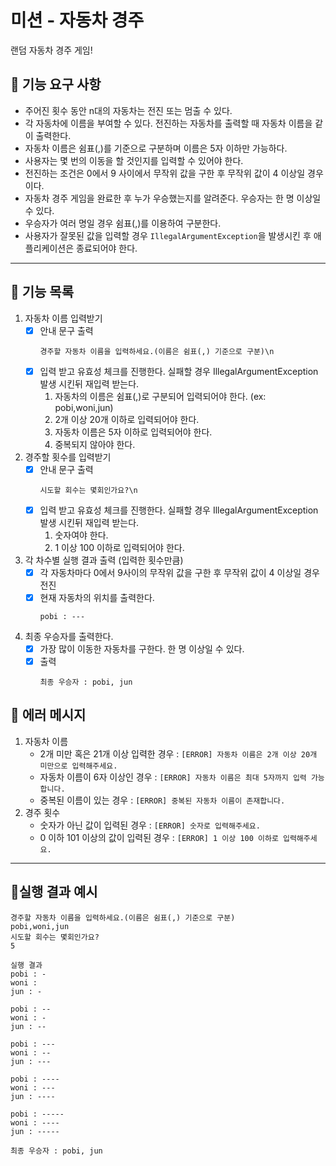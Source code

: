 # 미션 - 자동차 경주
랜덤 자동차 경주 게임!

## 🚀 기능 요구 사항
- 주어진 횟수 동안 n대의 자동차는 전진 또는 멈출 수 있다.
- 각 자동차에 이름을 부여할 수 있다. 전진하는 자동차를 출력할 때 자동차 이름을 같이 출력한다.
- 자동차 이름은 쉼표(,)를 기준으로 구분하며 이름은 5자 이하만 가능하다.
- 사용자는 몇 번의 이동을 할 것인지를 입력할 수 있어야 한다.
- 전진하는 조건은 0에서 9 사이에서 무작위 값을 구한 후 무작위 값이 4 이상일 경우이다.
- 자동차 경주 게임을 완료한 후 누가 우승했는지를 알려준다. 우승자는 한 명 이상일 수 있다.
- 우승자가 여러 명일 경우 쉼표(,)를 이용하여 구분한다.
- 사용자가 잘못된 값을 입력할 경우 `IllegalArgumentException`을 발생시킨 후 애플리케이션은 종료되어야 한다.
---
## 🎯 기능 목록
1) 자동차 이름 입력받기
   - [x] 안내 문구 출력
       ```
       경주할 자동차 이름을 입력하세요.(이름은 쉼표(,) 기준으로 구분)\n
       ```
   - [x] 입력 받고 유효성 체크를 진행한다. 실패할 경우 IllegalArgumentException 발생 시킨뒤 재입력 받는다.
     1. 자동차의 이름은 쉼표(,)로 구분되어 입력되어야 한다. (ex: pobi,woni,jun) 
     2. 2개 이상 20개 이하로 입력되어야 한다. 
     3. 자동차 이름은 5자 이하로 입력되어야 한다.
     4. 중복되지 않아야 한다.
2) 경주할 횟수를 입력받기
   - [x] 안내 문구 출력
      ```
      시도할 회수는 몇회인가요?\n
      ```
   - [x] 입력 받고 유효성 체크를 진행한다. 실패할 경우 IllegalArgumentException 발생 시킨뒤 재입력 받는다.
     1. 숫자여야 한다.
     2. 1 이상 100 이하로 입력되어야 한다.
3) 각 차수별 실행 결과 출력 (입력한 횟수만큼)
   - [x] 각 자동차마다 0에서 9사이의 무작위 값을 구한 후 무작위 값이 4 이상일 경우 전진
   - [x] 현재 자동차의 위치를 출력한다.
      ```
      pobi : ---
      ```
4) 최종 우승자를 출력한다.
   - [x] 가장 많이 이동한 자동차를 구한다. 한 명 이상일 수 있다.
   - [x] 출력
      ```
      최종 우승자 : pobi, jun
      ```

## 🚨 에러 메시지
1. 자동차 이름
   - 2개 미만 혹은 21개 이상 입력한 경우 : ```[ERROR] 자동차 이름은 2개 이상 20개 미만으로 입력해주세요.```
   - 자동차 이름이 6자 이상인 경우 : ```[ERROR] 자동차 이름은 최대 5자까지 입력 가능합니다.```
   - 중복된 이름이 있는 경우 : ```[ERROR] 중복된 자동차 이름이 존재합니다.```
2. 경주 횟수
   - 숫자가 아닌 값이 입력된 경우 : ```[ERROR] 숫자로 입력해주세요.```
   - 0 이하 101 이상의 값이 입력된 경우 : ```[ERROR] 1 이상 100 이하로 입력해주세요.```
---
## 📮실행 결과 예시
```
경주할 자동차 이름을 입력하세요.(이름은 쉼표(,) 기준으로 구분)
pobi,woni,jun
시도할 회수는 몇회인가요?
5

실행 결과
pobi : -
woni : 
jun : -

pobi : --
woni : -
jun : --

pobi : ---
woni : --
jun : ---

pobi : ----
woni : ---
jun : ----

pobi : -----
woni : ----
jun : -----

최종 우승자 : pobi, jun
```